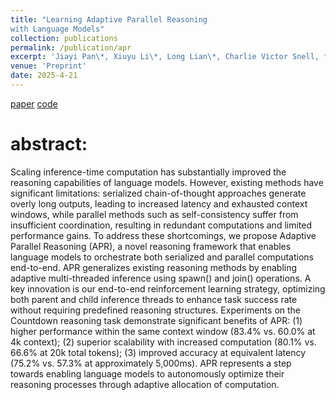 ```yaml
---
title: "Learning Adaptive Parallel Reasoning
with Language Models"
collection: publications
permalink: /publication/apr
excerpt: 'Jiayi Pan\*, Xiuyu Li\*, Long Lian\*, Charlie Victor Snell, **Yifei Zhou**, Adam Yala, Trevor Darrell, Kurt Keutzer, Alane Suhr'
venue: 'Preprint'
date: 2025-4-21
---
```

[paper](https://arxiv.org/abs/2504.15466)
[code](https://github.com/Parallel-Reasoning/APR?tab=readme-ov-file)

# abstract:
Scaling inference-time computation has substantially improved the reasoning capabilities of language models. However, existing methods have significant limitations: serialized chain-of-thought approaches generate overly long outputs, leading to increased latency and exhausted context windows, while parallel methods such as self-consistency suffer from insufficient coordination, resulting in redundant computations and limited performance gains. To address these shortcomings, we propose Adaptive Parallel Reasoning (APR), a novel reasoning framework that enables language models to orchestrate both serialized and parallel computations end-to-end. APR generalizes existing reasoning methods by enabling adaptive multi-threaded inference using spawn() and join() operations. A key innovation is our end-to-end reinforcement learning strategy, optimizing both parent and child inference threads to enhance task success rate without requiring predefined reasoning structures. Experiments on the Countdown reasoning task demonstrate significant benefits of APR: (1) higher performance within the same context window (83.4% vs. 60.0% at 4k context); (2) superior scalability with increased computation (80.1% vs. 66.6% at 20k total tokens); (3) improved accuracy at equivalent latency (75.2% vs. 57.3% at approximately 5,000ms). APR represents a step towards enabling language models to autonomously optimize their reasoning processes through adaptive allocation of computation.
